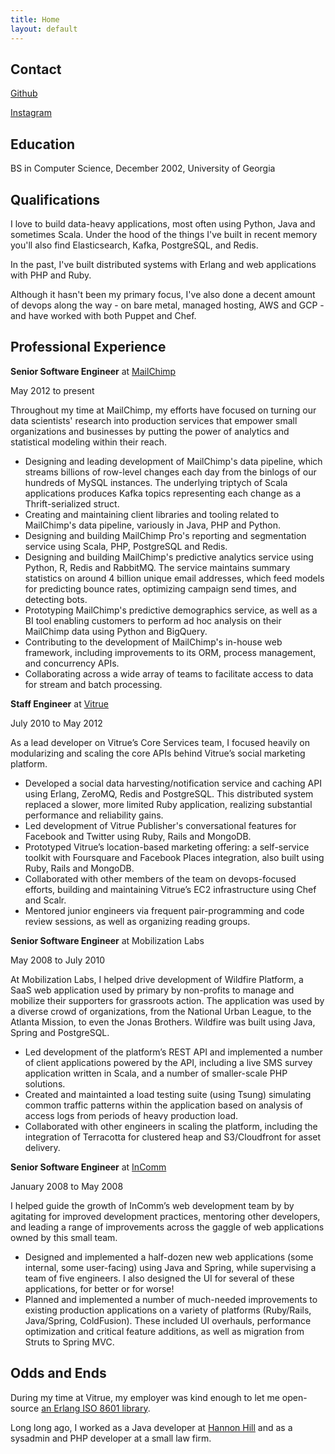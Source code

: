 ```yaml
---
title: Home
layout: default
---
```


## Contact ##

[Github][github]

[Instagram][instagram]

[github]: https://github.com/seansawyer
[instagram]: https://instagram.com/seanakadug


## Education ##

BS in Computer Science, December 2002, University of Georgia


## Qualifications ##

I love to build data-heavy applications, most often using Python, Java and
sometimes Scala. Under the hood of the things I've built in recent memory
you'll also find Elasticsearch, Kafka, PostgreSQL, and Redis.

In the past, I've built distributed systems with Erlang and web applications
with PHP and Ruby.

Although it hasn't been my primary focus, I've also done a decent amount of
devops along the way - on bare metal, managed hosting, AWS and GCP - and have
worked with both Puppet and Chef.


## Professional Experience ##

__Senior Software Engineer__ at
[MailChimp][mailchimp]

May 2012 to present

Throughout my time at MailChimp, my efforts have focused on turning our data
scientists' research into production services that empower small organizations
and businesses by putting the power of analytics and statistical modeling within
their reach.

* Designing and leading development of MailChimp's data pipeline, which
  streams billions of row-level changes each day from the binlogs of our
  hundreds of MySQL instances. The underlying triptych of Scala applications
  produces Kafka topics representing each change as a Thrift-serialized struct.
* Creating and maintaining client libraries and tooling related to MailChimp's
  data pipeline, variously in Java, PHP and Python.
* Designing and building MailChimp Pro's reporting and segmentation service
  using Scala, PHP, PostgreSQL and Redis.
* Designing and building MailChimp's predictive analytics service using Python,
  R, Redis and RabbitMQ. The service maintains summary statistics on
  around 4 billion unique email addresses, which feed models for predicting
  bounce rates, optimizing campaign send times, and detecting bots.
* Prototyping MailChimp's predictive demographics service, as well as
  a BI tool enabling customers to perform ad hoc analysis on their MailChimp
  data using Python and BigQuery.
* Contributing to the development of MailChimp's in-house web framework,
  including improvements to its ORM, process management, and concurrency APIs.
* Collaborating across a wide array of teams to facilitate access to data
  for stream and batch processing.

[mailchimp]: https://mailchimp.com

__Staff Engineer__ at
[Vitrue][vitrue]

July 2010 to May 2012

As a lead developer on Vitrue’s Core Services team, I focused heavily on
modularizing and scaling the core APIs behind Vitrue’s social marketing
platform.

* Developed a social data harvesting/notification service and caching API
  using Erlang, ZeroMQ, Redis and PostgreSQL. This distributed system replaced
  a slower, more limited Ruby application, realizing substantial performance
  and reliability gains.
* Led development of Vitrue Publisher's conversational features
  for Facebook and Twitter using Ruby, Rails and MongoDB.
* Prototyped Vitrue’s location-based marketing offering: a self-service toolkit
  with Foursquare and Facebook Places integration, also built using Ruby, Rails
  and MongoDB.
* Collaborated with other members of the team on devops-focused efforts,
  building and maintaining Vitrue’s EC2 infrastructure using Chef and Scalr.
* Mentored junior engineers via frequent pair-programming and code review
  sessions, as well as organizing reading groups.

[vitrue]: http://www.oracle.com/us/solutions/social/vitrue/index.html


__Senior Software Engineer__ at
Mobilization Labs

May 2008 to July 2010

At Mobilization Labs, I helped drive development of Wildfire Platform, a
SaaS web application used by primary by non-profits to manage and mobilize
their supporters for grassroots action. The application was used by a diverse
crowd of organizations, from the National Urban League, to the Atlanta Mission,
to even the Jonas Brothers. Wildfire was built using Java, Spring and
PostgreSQL.

* Led development of the platform’s REST API and implemented a number of client
  applications powered by the API, including a live SMS survey application
  written in Scala, and a number of smaller-scale PHP solutions.
* Created and maintainted a load testing suite (using Tsung) simulating common
  traffic patterns within the application based on analysis of access logs from
  periods of heavy production load.
* Collaborated with other engineers in scaling the platform, including the
  integration of Terracotta for clustered heap and S3/Cloudfront for asset
  delivery.

__Senior Software Engineer__ at
[InComm][incomm]

January 2008 to May 2008

I helped guide the growth of InComm’s web development team by by agitating for
improved development practices, mentoring other developers, and leading a range
of improvements across the gaggle of web applications owned by this small team.

* Designed and implemented a half-dozen new web applications (some internal,
  some user-facing) using Java and Spring, while supervising a team of five
  engineers. I also designed the UI for several of these applications, for
  better or for worse!
* Planned and implemented a number of much-needed improvements to existing
  production applications on a variety of platforms (Ruby/Rails, Java/Spring,
  ColdFusion). These included UI overhauls, performance optimization and
  critical feature additions, as well as migration from Struts to Spring MVC.

[incomm]: http://www.incomm.com/Pages/default.aspx


## Odds and Ends ##

During my time at Vitrue, my employer was kind enough to let me open-source
[an Erlang ISO 8601 library][iso-8601].

Long long ago, I worked as a Java developer at [Hannon Hill][hannon-hill]
and as a sysadmin and PHP developer at a small law firm.

[hannon-hill]: https://www.hannonhill.com
[iso-8601]: https://github.com/erlsci/iso8601
